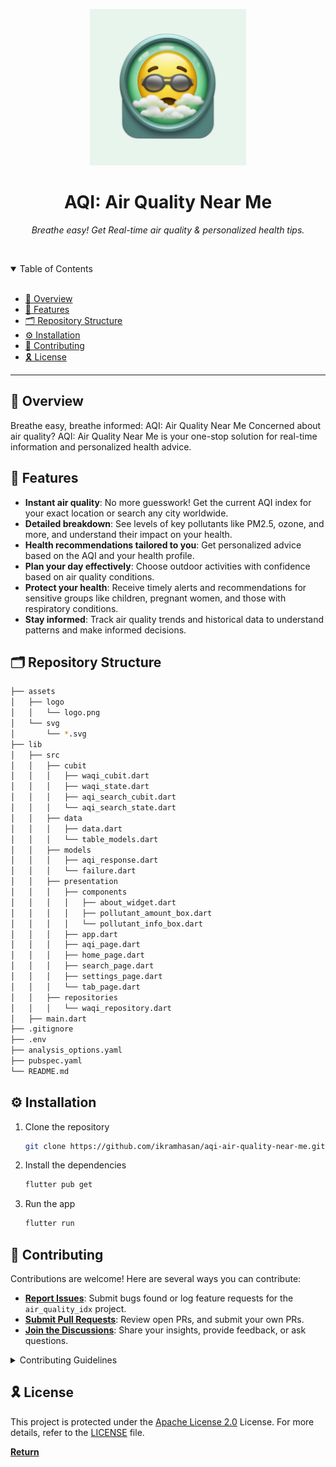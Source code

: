 <p align="center">
  <img src="assets/logo/logo.png" width="250" alt="project-logo">
</p>
<p align="center">
    <h1 align="center">AQI: Air Quality Near Me</h1>
</p>
<p align="center">
    <em>Breathe easy! Get Real-time air quality & personalized health tips.</em>
</p>

<br><!-- TABLE OF CONTENTS -->

<details open>
  <summary>Table of Contents</summary><br>

- [📍 Overview](#-overview)
- [🧩 Features](#-features)
- [🗂️ Repository Structure](#️-repository-structure)
- [⚙️ Installation](#️-installation)
- [🤝 Contributing](#-contributing)
- [🎗 License](#-license)
</details>
<hr>

## 📍 Overview

Breathe easy, breathe informed: AQI: Air Quality Near Me
Concerned about air quality? AQI: Air Quality Near Me is your one-stop solution for real-time information and personalized health advice.

## 🧩 Features

- **Instant air quality**: No more guesswork! Get the current AQI index for your exact location or search any city worldwide.
- **Detailed breakdown**: See levels of key pollutants like PM2.5, ozone, and more, and understand their impact on your health.
- **Health recommendations tailored to you**: Get personalized advice based on the AQI and your health profile.
- **Plan your day effectively**: Choose outdoor activities with confidence based on air quality conditions.
- **Protect your health**: Receive timely alerts and recommendations for sensitive groups like children, pregnant women, and those with respiratory conditions.
- **Stay informed**: Track air quality trends and historical data to understand patterns and make informed decisions.

## 🗂️ Repository Structure

```bash
├── assets
│   ├── logo
│   │   └── logo.png
│   └── svg
│       └── *.svg
├── lib
│   ├── src
│   │   ├── cubit
│   │   │   ├── waqi_cubit.dart
│   │   │   ├── waqi_state.dart
│   │   │   ├── aqi_search_cubit.dart
│   │   │   └── aqi_search_state.dart
│   │   ├── data
│   │   │   ├── data.dart
│   │   │   └── table_models.dart
│   │   ├── models
│   │   │   ├── aqi_response.dart
│   │   │   └── failure.dart
│   │   ├── presentation
│   │   │   ├── components
│   │   │   │   ├── about_widget.dart
│   │   │   │   ├── pollutant_amount_box.dart
│   │   │   │   └── pollutant_info_box.dart
│   │   │   ├── app.dart
│   │   │   ├── aqi_page.dart
│   │   │   ├── home_page.dart
│   │   │   ├── search_page.dart
│   │   │   ├── settings_page.dart
│   │   │   └── tab_page.dart
│   │   ├── repositories
│   │   │   └── waqi_repository.dart
│   ├── main.dart
├── .gitignore
├── .env
├── analysis_options.yaml
├── pubspec.yaml
└── README.md
```

## ⚙️ Installation

1. Clone the repository
   ```sh
   git clone https://github.com/ikramhasan/aqi-air-quality-near-me.git
   ```
2. Install the dependencies
   ```sh
   flutter pub get
   ```
3. Run the app
   ```sh
   flutter run
   ```

## 🤝 Contributing

Contributions are welcome! Here are several ways you can contribute:

- **[Report Issues](https://github.com/ikramhasan/aqi-air-quality-near-me/issues)**: Submit bugs found or log feature requests for the `air_quality_idx` project.
- **[Submit Pull Requests](https://github.com/ikramhasan/aqi-air-quality-near-me/pulls)**: Review open PRs, and submit your own PRs.
- **[Join the Discussions](https://github.com/ikramhasan/aqi-air-quality-near-me/discussions)**: Share your insights, provide feedback, or ask questions.

<details closed>
<summary>Contributing Guidelines</summary>

1. **Fork the Repository**: Start by forking the project repository to your local account.
2. **Clone Locally**: Clone the forked repository to your local machine using a git client.
   ```sh
   git clone https://github.com/ikramhasan/aqi-air-quality-near-me.git
   ```
3. **Create a New Branch**: Always work on a new branch, giving it a descriptive name.
   ```sh
   git checkout -b new-feature-x
   ```
4. **Make Your Changes**: Develop and test your changes locally.
5. **Commit Your Changes**: Commit with a clear message describing your updates.
   ```sh
   git commit -m 'Implemented new feature x.'
   ```
6. **Push to local**: Push the changes to your forked repository.
   ```sh
   git push origin new-feature-x
   ```
7. **Submit a Pull Request**: Create a PR against the original project repository. Clearly describe the changes and their motivations.
8. **Review**: Once your PR is reviewed and approved, it will be merged into the main branch. Congratulations on your contribution!
</details>

## 🎗 License

This project is protected under the [Apache License 2.0](https://choosealicense.com/licenses/apache-2.0/) License. For more details, refer to the [LICENSE](LICENSE) file.

[**Return**](#-overview)
